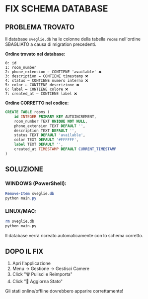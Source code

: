 # FIX SCHEMA DATABASE

## PROBLEMA TROVATO

Il database `sveglie.db` ha le colonne della tabella `rooms` nell'ordine SBAGLIATO a causa di migration precedenti.

**Ordine trovato nel database:**
```
0: id
1: room_number
2: phone_extension ← CONTIENE 'available' ❌
3: description ← CONTIENE timestamp ❌
4: status ← CONTIENE numero interno ❌
5: color ← CONTIENE descrizione ❌
6: label ← CONTIENE colore ❌
7: created_at ← CONTIENE label ❌
```

**Ordine CORRETTO nel codice:**
```sql
CREATE TABLE rooms (
    id INTEGER PRIMARY KEY AUTOINCREMENT,
    room_number TEXT UNIQUE NOT NULL,
    phone_extension TEXT DEFAULT '',
    description TEXT DEFAULT '',
    status TEXT DEFAULT 'available',
    color TEXT DEFAULT '#FFFFFF',
    label TEXT DEFAULT '',
    created_at TIMESTAMP DEFAULT CURRENT_TIMESTAMP
)
```

## SOLUZIONE

### WINDOWS (PowerShell):
```powershell
Remove-Item sveglie.db
python main.py
```

### LINUX/MAC:
```bash
rm sveglie.db
python main.py
```

Il database verrà ricreato automaticamente con lo schema corretto.

## DOPO IL FIX

1. Apri l'applicazione
2. Menu → Gestione → Gestisci Camere
3. Click "🗑️ Pulisci e Reimporta"
4. Click "🔄 Aggiorna Stato"

Gli stati online/offline dovrebbero apparire correttamente!

